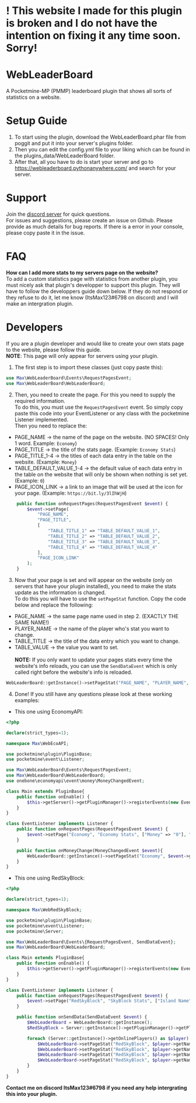 # ! **This website I made for this plugin is broken and I do not have the intention on fixing it any time soon. Sorry!**

# WebLeaderBoard
A Pocketmine-MP (PMMP) leaderboard plugin that shows all sorts of statistics on a website.

# Setup Guide
1. To start using the plugin, download the WebLeaderBoard.phar file from poggit and put it into your server's plugins folder.
2. Then you can edit the config.yml file to your liking which can be found in the plugins_data/WebLeaderBoard folder.
5. After that, all you have to do is start your server and go to https://webleaderboard.pythonanywhere.com/ and search for your server.

# Support
Join the [discord server](https://discord.gg/YJZNhwhyMQ) for quick questions.<br>
For issues and suggestions, please create an issue on Github. Please provide as much details for bug reports. If there is a error in your console, please copy paste it in the issue.

# FAQ
**How can I add more stats to my servers page on the website?**<br>
To add a custom statistics page with statistics from another plugin, you must nicely ask that plugin's developper to support this plugin. They will have to follow the developpers guide down below. If they do not respond or they refuse to do it, let me know (ItsMax123#6798 on discord) and I will make an intergration plugin.

# Developers
If you are a plugin developer and would like to create your own stats page to the website, please follow this guide.<br>
**NOTE**: This page will only appear for servers using your plugin.

1. The first step is to import these classes (just copy paste this):
```php
use Max\WebLeaderBoard\Events\RequestPagesEvent;
use Max\WebLeaderBoard\WebLeaderBoard;
```

2. Then, you need to create the page. For this you need to supply the required information.<br>
To do this, you must use the `RequestPagesEvent` event. So simply copy paste this code into your EventListener or any class with the pocketmine Listener implemented.<br>
Then you need to replace the:
- PAGE_NAME -> the name of the page on the website. (NO SPACES! Only 1 word. Example: `Economy`)
- PAGE_TITLE -> the title of the stats page. (Example: `Economy Stats`)
- PAGE_TITLE_1-4 -> the titles of each data entry in the table on the website. (Example: `Money`)
- TABLE_DEFAULT_VALUE_1-4 -> the default value of each data entry in the table on the website that will only be shown when nothing is set yet. (Example: `0`)
- PAGE_ICON_LINK -> a link to an image that will be used at the icon for your page. (Example: `https://bit.ly/3lIhWjH`)
```php
    public function onRequestPages(RequestPagesEvent $event) {
        $event->setPage(
            "PAGE_NAME",
            "PAGE_TITLE",
            [	
                "TABLE_TITLE_1" => "TABLE_DEFAULT_VALUE_1", 
                "TABLE_TITLE_2" => "TABLE_DEFAULT_VALUE_2", 
                "TABLE_TITLE_3" => "TABLE_DEFAULT_VALUE_3", 
                "TABLE_TITLE_4" => "TABLE_DEFAULT_VALUE_4"
            ],
            "PAGE_ICON_LINK"
        );
    }
```

3. Now that your page is set and will appear on the website (only on servers that have your plugin installed), you need to make the stats update as the information is changed.<br>
To do this you will have to use the `setPageStat` function. Copy the code below and replace the following:
- PAGE_NAME -> the same page name used in step 2. (EXACTLY THE SAME NAME!)
- PLAYER_NAME -> the name of the player who's stat you want to change.
- TABLE_TITLE -> the title of the data entry which you want to change.
- TABLE_VALUE -> the value you want to set.
<br><br>**NOTE:** If you only want to update your pages stats every time the website's info reloads, you can use the `SendDataEvent` which is only called right before the website's info is reloaded.
```php
WebLeaderBoard::getInstance()->setPageStat("PAGE_NAME", "PLAYER_NAME", "TABLE_TITLE", "TABLE_VALUE");
```

4. Done! If you still have any questions please look at these working examples:
- This one using EconomyAPI:
```php
<?php

declare(strict_types=1);

namespace Max\WebEcoAPI;

use pocketmine\plugin\PluginBase;
use pocketmine\event\Listener;

use Max\WebLeaderBoard\Events\RequestPagesEvent;
use Max\WebLeaderBoard\WebLeaderBoard;
use onebone\economyapi\event\money\MoneyChangedEvent;

class Main extends PluginBase{
    public function onEnable() {
    	$this->getServer()->getPluginManager()->registerEvents(new EventListener(), $this);
    }
}

class EventListener implements Listener {
    public function onRequestPages(RequestPagesEvent $event) {
        $event->setPage("Economy", "Economy Stats", ["Money" => "0"], "https://raw.githubusercontent.com/poggit-orphanage/EconomyS/449b2cbd25c250aff680738ae2654ba11751e347/EconomyAPI/icon.png");
    }

    public function onMoneyChange(MoneyChangedEvent $event){
        WebLeaderBoard::getInstance()->setPageStat("Economy", $event->getUsername(), "Money", (string) $event->getMoney());
    }
}
```
- This one using RedSkyBlock:
```php
<?php

declare(strict_types=1);

namespace Max\WebRedSkyBlock;

use pocketmine\plugin\PluginBase;
use pocketmine\event\Listener;
use pocketmine\Server;

use Max\WebLeaderBoard\Events\{RequestPagesEvent, SendDataEvent};
use Max\WebLeaderBoard\WebLeaderBoard;

class Main extends PluginBase{
    public function onEnable() {
    	$this->getServer()->getPluginManager()->registerEvents(new EventListener(), $this);
    }
}

class EventListener implements Listener {
    public function onRequestPages(RequestPagesEvent $event) {
        $event->setPage("RedSkyBlock", "SkyBlock Stats", ["Island Name" => "N/A", "Island Size" => "N/A", "Island Value" => "N/A", "Island Rank" => "N/A"], "https://raw.githubusercontent.com/RedCraftGH/RedSkyBlock/master/icon.png");
    }

    public function onSendData(SendDataEvent $event) {
        $WebLeaderBoard = WebLeaderBoard::getInstance();
        $RedSkyBlock = Server::getInstance()->getPluginManager()->getPlugin("RedSkyBlock");

        foreach (Server::getInstance()->getOnlinePlayers() as $player) {
            $WebLeaderBoard->setPageStat("RedSkyBlock", $player->getName(), "Island Name", (string) $RedSkyBlock->getIslandName($player));
            $WebLeaderBoard->setPageStat("RedSkyBlock", $player->getName(), "Island Size", (string) $RedSkyBlock->getIslandSize($player));
            $WebLeaderBoard->setPageStat("RedSkyBlock", $player->getName(), "Island Value", (string) $RedSkyBlock->getIslandValue($player));
            $WebLeaderBoard->setPageStat("RedSkyBlock", $player->getName(), "Island Rank", (string) $RedSkyBlock->getIslandRank($player));
        }
    }
}
```

**Contact me on discord ItsMax123#6798 if you need any help intergrating this into your plugin.**
